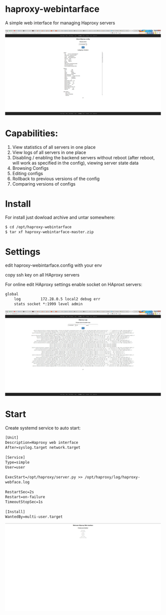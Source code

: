 # haproxy-webintarface
A simple web interface for managing Haproxy servers

![alt text](image/5.jpeg "Edit config page")

# Capabilities:
1. View statistics of all servers in one place
2. View logs of all servers in one place
3. Disabling / enabling the backend servers without reboot (after reboot, will work as specified in the config), viewing server state data
4. Browsing Configs
5. Editing configs
6. Rollback to previous versions of the config
7. Comparing versions of configs

# Install
For install just dowload archive and untar somewhere:
```
$ cd /opt/haproxy-webintarface
$ tar xf haproxy-webintarface-master.zip
```

# Settings
edit haproxy-webintarface.config with your env

copy ssh key on all HAproxy servers

For online edit HAproxy settings enable socket on HAproxt servers:
```
global
    log         172.28.0.5 local2 debug err
    stats socket *:1999 level admin
   ```
![alt text](image/4.jpeg "View logs page")

# Start
Create systemd service to auto start:
```
[Unit]
Description=Haproxy web interface
After=syslog.target network.target 

[Service]
Type=simple
User=user

ExecStart=/opt/haproxy/server.py >> /opt/haproxy/log/haproxy-webface.log 

RestartSec=2s
Restart=on-failure
TimeoutStopSec=1s

[Install]
WantedBy=multi-user.target
```
![alt text](image/1.jpeg "Start page")
